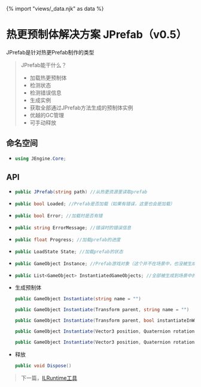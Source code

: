 {% import "views/_data.njk" as data %}

# 热更预制体解决方案 JPrefab（v0.5）

JPrefab是针对热更Prefab制作的类型

> JPrefab能干什么？
>
> - 加载热更预制体
> - 检测状态
> - 检测错误信息
> - 生成实例
> - 获取全部通过JPrefab方法生成的预制体实例
> - 优越的GC管理
> - 可手动释放

## 命名空间
- ```c#
  using JEngine.Core;
  ```

## API
- ```c#
  public JPrefab(string path) //从热更资源里读取prefab
  ```

- ```c#
  public bool Loaded; //Prefab是否加载（如果有错误，这里也会是加载）
  ```

- ```c#
  public bool Error; //加载时是否有错
  ```

- ```c#
  public string ErrorMessage; //错误时的错误信息
  ```

- ```c#
  public float Progress; //加载prefab的进度
  ```

- ```c#
  public LoadState State; //加载prefab的状态
  ```

- ```c#
  public GameObject Instance; //Prefab游戏对象（这个并不在场景中，也没被生成）
  ```

- ```c#
  public List<GameObject> InstantiatedGameObjects; //全部被生成到场景中的游戏对象
  ```

- 生成预制体
  ```c#
  public GameObject Instantiate(string name = "")
  ```

  ```c#
  public GameObject Instantiate(Transform parent, string name = "")
  ```

  ```c#
  public GameObject Instantiate(Transform parent, bool instantiateInWorldSpace, string name = "")
  ```

  ```c#
  public GameObject Instantiate(Vector3 position, Quaternion rotation, string name = "")
  ```

  ```c#
  public GameObject Instantiate(Vector3 position, Quaternion rotation,Transform parent, string name = "")
  ```

- 释放
  ```c#
  public void Dispose()
  ```


> 下一篇，[ILRuntime工具](ilruntime-tools.html)
